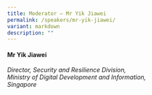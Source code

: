 ```yaml
---
title: Moderator – Mr Yik Jiawei
permalink: /speakers/mr-yik-jiawei/
variant: markdown
description: ""
---
```

#### **Mr Yik Jiawei**

*Director, Security and Resilience Division, <br> Ministry of Digital Development and Information, <br>Singapore*